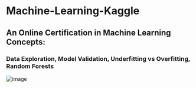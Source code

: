 # Machine-Learning-Kaggle
##  An Online Certification in Machine Learning Concepts:
### Data Exploration, Model Validation, Underfitting vs Overfitting, Random Forests
![image](https://user-images.githubusercontent.com/49170561/141384109-5cb5ea53-4543-4ce4-9222-a0c453ccef27.png)
